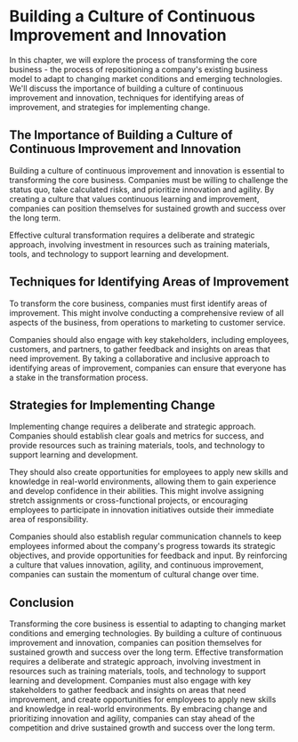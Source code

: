 Building a Culture of Continuous Improvement and Innovation
======================================================================================================

In this chapter, we will explore the process of transforming the core business - the process of repositioning a company's existing business model to adapt to changing market conditions and emerging technologies. We'll discuss the importance of building a culture of continuous improvement and innovation, techniques for identifying areas of improvement, and strategies for implementing change.

The Importance of Building a Culture of Continuous Improvement and Innovation
-----------------------------------------------------------------------------

Building a culture of continuous improvement and innovation is essential to transforming the core business. Companies must be willing to challenge the status quo, take calculated risks, and prioritize innovation and agility. By creating a culture that values continuous learning and improvement, companies can position themselves for sustained growth and success over the long term.

Effective cultural transformation requires a deliberate and strategic approach, involving investment in resources such as training materials, tools, and technology to support learning and development.

Techniques for Identifying Areas of Improvement
-----------------------------------------------

To transform the core business, companies must first identify areas of improvement. This might involve conducting a comprehensive review of all aspects of the business, from operations to marketing to customer service.

Companies should also engage with key stakeholders, including employees, customers, and partners, to gather feedback and insights on areas that need improvement. By taking a collaborative and inclusive approach to identifying areas of improvement, companies can ensure that everyone has a stake in the transformation process.

Strategies for Implementing Change
----------------------------------

Implementing change requires a deliberate and strategic approach. Companies should establish clear goals and metrics for success, and provide resources such as training materials, tools, and technology to support learning and development.

They should also create opportunities for employees to apply new skills and knowledge in real-world environments, allowing them to gain experience and develop confidence in their abilities. This might involve assigning stretch assignments or cross-functional projects, or encouraging employees to participate in innovation initiatives outside their immediate area of responsibility.

Companies should also establish regular communication channels to keep employees informed about the company's progress towards its strategic objectives, and provide opportunities for feedback and input. By reinforcing a culture that values innovation, agility, and continuous improvement, companies can sustain the momentum of cultural change over time.

Conclusion
----------

Transforming the core business is essential to adapting to changing market conditions and emerging technologies. By building a culture of continuous improvement and innovation, companies can position themselves for sustained growth and success over the long term. Effective transformation requires a deliberate and strategic approach, involving investment in resources such as training materials, tools, and technology to support learning and development. Companies must also engage with key stakeholders to gather feedback and insights on areas that need improvement, and create opportunities for employees to apply new skills and knowledge in real-world environments. By embracing change and prioritizing innovation and agility, companies can stay ahead of the competition and drive sustained growth and success over the long term.
